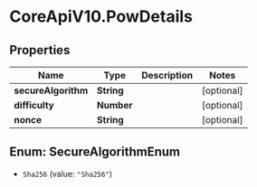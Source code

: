 # CoreApiV10.PowDetails

## Properties
Name | Type | Description | Notes
------------ | ------------- | ------------- | -------------
**secureAlgorithm** | **String** |  | [optional] 
**difficulty** | **Number** |  | [optional] 
**nonce** | **String** |  | [optional] 


<a name="SecureAlgorithmEnum"></a>
## Enum: SecureAlgorithmEnum


* `Sha256` (value: `"Sha256"`)




